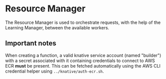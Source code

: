 # Resource Manager
The Resource Manager is used to orchestrate requests, with the help of the Learning Manager, between the available workers.

## Important notes
When creating a function, a valid knative service account (named "builder") with a secret associated with it containing credentials to connect to AWS ECR **must** be present. This can be fetched automatically using the AWS CLI credential helper using `../knative/auth-ecr.sh`.

